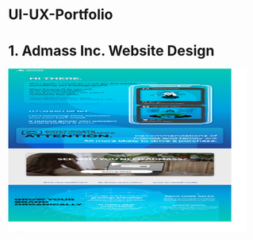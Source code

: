# UI-UX-Portfolio

# 1. Admass Inc. Website Design
<img src="Frame 1.jpg" width="480" height="330">

